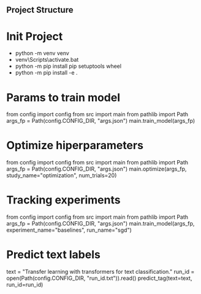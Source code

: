## Project Structure

# Init Project
- python -m venv venv
- venv\Scripts\activate.bat
- python -m pip install pip setuptools wheel
- python -m pip install -e .

# Params to train model
from config import config
from src import main
from pathlib import Path
args_fp = Path(config.CONFIG_DIR, "args.json")
main.train_model(args_fp)

# Optimize hiperparameters
from config import config
from src import main
from pathlib import Path
args_fp = Path(config.CONFIG_DIR, "args.json")
main.optimize(args_fp, study_name="optimization", num_trials=20)

# Tracking experiments
from config import config
from src import main
from pathlib import Path
args_fp = Path(config.CONFIG_DIR, "args.json")
main.train_model(args_fp, experiment_name="baselines", run_name="sgd")

# Predict text labels
text = "Transfer learning with transformers for text classification."
run_id = open(Path(config.CONFIG_DIR, "run_id.txt")).read()
predict_tag(text=text, run_id=run_id)


